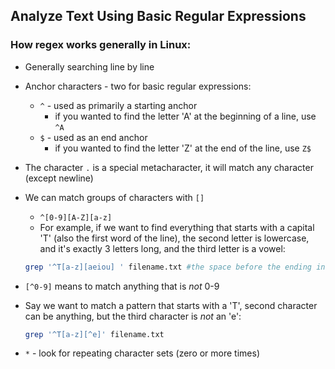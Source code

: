 ## Analyze Text Using Basic Regular Expressions

### How regex works generally in Linux:

* Generally searching line by line
* Anchor characters - two for basic regular expressions:
  * `^` - used as primarily a starting anchor
    * if you wanted to find the letter 'A' at the beginning of a line, use `^A`
  * `$` - used as an end anchor
    * if you wanted to find the letter 'Z' at the end of the line, use `Z$`
* The character `.` is a special metacharacter, it will match any character (except newline)
* We can match groups of characters with `[]`
  * `^[0-9][A-Z][a-z]`
  * For example, if we want to find everything that starts with a capital 'T' (also the first word of the line), the second letter is lowercase, and it's exactly 3 letters long, and the third letter is a vowel:

  ```bash
  grep '^T[a-z][aeiou] ' filename.txt #the space before the ending indicates a space after the pattern we want to find
  ```

* `[^0-9]` means to match anything that is _not_ 0-9
* Say we want to match a pattern that starts with a 'T', second character can be anything, but the third character is _not_ an 'e':

  ```bash
  grep '^T[a-z][^e]' filename.txt
  ```

* `*` - look for repeating character sets (zero or more times)